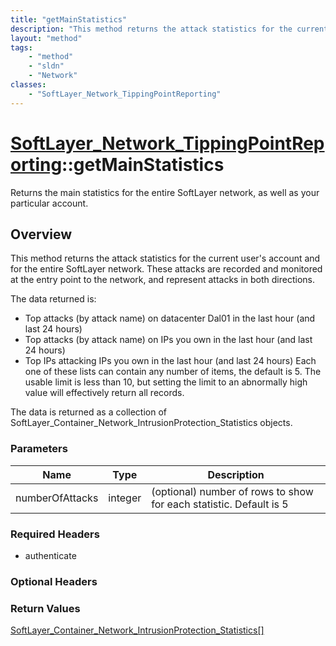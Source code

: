 ```yaml
---
title: "getMainStatistics"
description: "This method returns the attack statistics for the current user's account and for the entire SoftLayer network.  These at... "
layout: "method"
tags:
    - "method"
    - "sldn"
    - "Network"
classes:
    - "SoftLayer_Network_TippingPointReporting"
---
```

# [SoftLayer_Network_TippingPointReporting](/reference/services/SoftLayer_Network_TippingPointReporting)::getMainStatistics

Returns the main statistics for the entire SoftLayer network, as well as your particular account.


## Overview 
This method returns the attack statistics for the current user's account and for the entire SoftLayer network.  These attacks are recorded and monitored at the entry point to the network, and represent attacks in both directions. 

The data returned is: 
* Top attacks (by attack name) on datacenter Dal01 in the last hour (and last 24 hours)
* Top attacks (by attack name) on IPs you own in the last hour (and last 24 hours)
* Top IPs attacking IPs you own in the last hour (and last 24 hours)
Each one of these lists can contain any number of items, the default is 5.  The usable limit is less than 10, but setting the limit to an abnormally high value will effectively return all records. 

The data is returned as a collection of SoftLayer_Container_Network_IntrusionProtection_Statistics objects. 

### Parameters 
|Name | Type | Description |
| --- | --- | --- |
|numberOfAttacks| integer| (optional) number of rows to show for each statistic.  Default is 5|


### Required Headers
* authenticate

### Optional Headers

### Return Values
<a href='/reference/datatypes/SoftLayer_Container_Network_IntrusionProtection_Statistics'>SoftLayer_Container_Network_IntrusionProtection_Statistics[] </a>

